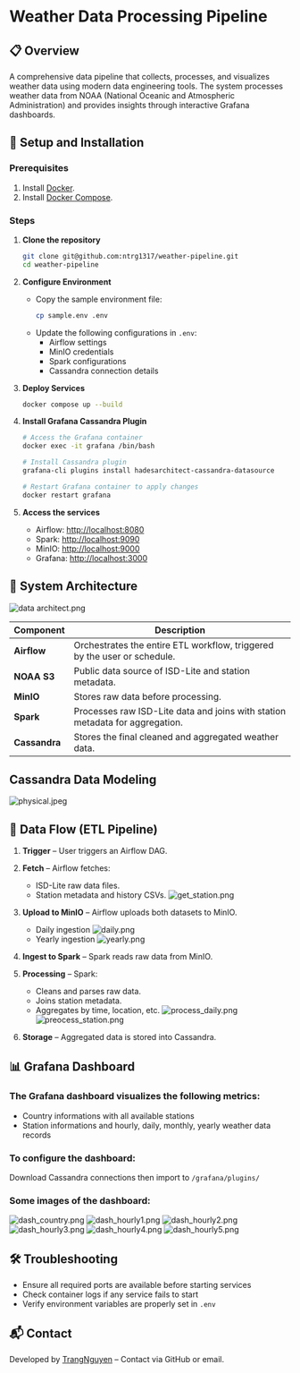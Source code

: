 # Weather Data Processing Pipeline

## 📋 Overview
A comprehensive data pipeline that collects, processes, and visualizes weather data using modern data engineering tools. The system processes weather data from NOAA (National Oceanic and Atmospheric Administration) and provides insights through interactive Grafana dashboards.


## 🚀 Setup and Installation

### Prerequisites
1. Install [Docker](https://www.docker.com/).
2. Install [Docker Compose](https://docs.docker.com/compose/).

### Steps
1. **Clone the repository**
   ```bash
   git clone git@github.com:ntrg1317/weather-pipeline.git
   cd weather-pipeline
   ```

2. **Configure Environment**
   - Copy the sample environment file:
     ```bash
     cp sample.env .env
     ```
   - Update the following configurations in `.env`:
     - Airflow settings
     - MinIO credentials
     - Spark configurations
     - Cassandra connection details

3. **Deploy Services**
   ```bash
   docker compose up --build
   ```
4. **Install Grafana Cassandra Plugin**
   ```bash
   # Access the Grafana container
   docker exec -it grafana /bin/bash

   # Install Cassandra plugin
   grafana-cli plugins install hadesarchitect-cassandra-datasource

   # Restart Grafana container to apply changes
   docker restart grafana
   ```


5. **Access the services**
   - Airflow: [http://localhost:8080](http://localhost:8080)
   - Spark: [http://localhost:9090](http://localhost:9090)
   - MinIO: [http://localhost:9000](http://localhost:9000)
   - Grafana: [http://localhost:3000](http://localhost:3000)

## 🧱 System Architecture
![data architect.png](assets/data%20architect.png)

| Component   | Description                                                                 |
|-------------|-----------------------------------------------------------------------------|
| **Airflow** | Orchestrates the entire ETL workflow, triggered by the user or schedule.   |
| **NOAA S3** | Public data source of ISD-Lite and station metadata.                        |
| **MinIO**   | Stores raw data before processing.                                          |
| **Spark**   | Processes raw ISD-Lite data and joins with station metadata for aggregation.|
| **Cassandra** | Stores the final cleaned and aggregated weather data.                    |

## Cassandra Data Modeling
![physical.jpeg](assets/physical.jpeg)

## 🔁 Data Flow (ETL Pipeline)

1. **Trigger** – User triggers an Airflow DAG.
2. **Fetch** – Airflow fetches:
   - ISD-Lite raw data files.
   - Station metadata and history CSVs.
![get_station.png](assets/get_station.png)
   
3. **Upload to MinIO** – Airflow uploads both datasets to MinIO.
   - Daily ingestion
      ![daily.png](assets/daily.png)
   - Yearly ingestion
   ![yearly.png](assets/yearly.png)
4. **Ingest to Spark** – Spark reads raw data from MinIO.
5. **Processing** – Spark:
   - Cleans and parses raw data.
   - Joins station metadata.
   - Aggregates by time, location, etc.
   ![process_daily.png](assets/process_daily.png)
   ![preocess_station.png](assets/preocess_station.png)
6. **Storage** – Aggregated data is stored into Cassandra.

## 📊 Grafana Dashboard
### The Grafana dashboard visualizes the following metrics:
- Country informations with all available stations
- Station informations and hourly, daily, monthly, yearly weather data records
### To configure the dashboard:
Download Cassandra connections then import to `/grafana/plugins/`

### Some images of the dashboard:
![dash_country.png](assets/dash_country.png)
![dash_hourly1.png](assets/dash_hourly1.png)
![dash_hourly2.png](assets/dash_hourly2.png)
![dash_hourly3.png](assets/dash_hourly3.png)
![dash_hourly4.png](assets/dash_hourly4.png)
![dash_hourly5.png](assets/dash_hourly5.png)


## 🛠 Troubleshooting
- Ensure all required ports are available before starting services
- Check container logs if any service fails to start
- Verify environment variables are properly set in `.env`

## 📬 Contact
Developed by  [TrangNguyen](mailto:trangnt1317@gmail.com)
 – Contact via GitHub or email.
